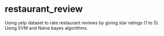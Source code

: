 # restaurant_review
Using yelp dataset to rate restaurant reviews by giving star ratings (1 to 5). Using SVM and Naive bayes algorithms.
